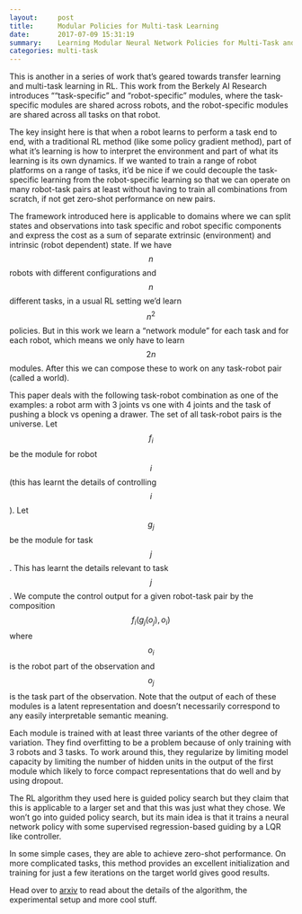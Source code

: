 ```yaml
---
layout:     post
title:      Modular Policies for Multi-task Learning
date:       2017-07-09 15:31:19
summary:    Learning Modular Neural Network Policies for Multi-Task and Multi-Robot Transfer
categories: multi-task
---
```


This is another in a series of work that’s geared towards transfer learning and multi-task learning in RL. This work from the Berkely AI Research introduces ““task-specific” and “robot-specific” modules, where the task-specific modules are shared across robots, and the robot-specific modules are shared across all tasks on that robot.

The key insight here is that when a robot learns to perform a task end to end, with a traditional RL method (like some policy gradient method), part of what it’s learning is how to interpret the environment and part of what its learning is its own dynamics. If we wanted to train a range of robot platforms on a range of tasks, it’d be nice if we could decouple the task-specific learning from the robot-specific learning so that we can operate on many robot-task pairs at least without having to train all combinations from scratch, if not get zero-shot performance on new pairs. 

The framework introduced here is applicable to domains where we can split states and observations into task specific and robot specific components and express the cost as a sum of separate extrinsic (environment) and intrinsic (robot dependent) state. If we have $$n$$ robots with different configurations and $$n$$ different tasks, in a usual RL setting we’d learn $$n^2$$ policies. But in this work we learn a “network module” for each task and for each robot, which means we only have to learn $$2n$$ modules. After this we can compose these to work on any task-robot pair (called a world). 

This paper deals with the following task-robot combination as one of the examples: a robot arm with 3 joints vs one with 4 joints and the task of pushing a block vs opening a drawer. The set of all task-robot pairs is the universe. Let $$f_i$$ be the module for robot $$i$$ (this has learnt the details of controlling $$i$$). Let $$g_j$$ be the module for task $$j$$. This has learnt the details relevant to task $$j$$. We compute the control output for a given robot-task pair by the composition $$f_i(g_j(o_j), o_i)$$ where $$o_i$$ is the robot part of the observation and $$o_j$$ is the task part of the observation. Note that the output of each of these modules is a latent representation and doesn’t necessarily correspond to any easily interpretable semantic meaning. 

Each module is trained with at least three variants of the other degree of variation. They find overfitting to be a problem because of only training with 3 robots and 3 tasks. To work around this, they regularize by limiting model capacity by limiting the number of hidden units in the output of the first module which likely to force compact representations that do well and by using dropout.

The RL algorithm they used here is guided policy search but they claim that this is applicable to a larger set and that this was just what they chose. We won’t go into guided policy search, but its main idea is that it trains a neural network policy with some supervised regression-based guiding by a LQR like controller.

In some simple cases, they are able to achieve zero-shot performance. On more complicated tasks, this method provides an excellent initialization and training for just a few iterations on the target world gives good results.

Head over to [arxiv](https://arxiv.org/abs/1609.07088) to read about the details of the algorithm, the experimental setup and more cool stuff.
